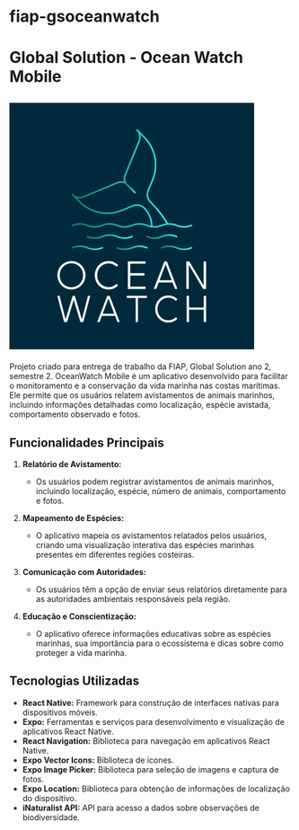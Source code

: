 # fiap-gsoceanwatch

# Global Solution - Ocean Watch Mobile

## ![Logo](./img/logo.png)

Projeto criado para entrega de trabalho da FIAP, Global Solution ano 2, semestre 2. 
OceanWatch Mobile é um aplicativo desenvolvido para facilitar o monitoramento e a conservação da vida marinha nas costas marítimas. Ele permite que os usuários relatem avistamentos de animais marinhos, incluindo informações detalhadas como localização, espécie avistada, comportamento observado e fotos.

## Funcionalidades Principais

1. **Relatório de Avistamento:**
   - Os usuários podem registrar avistamentos de animais marinhos, incluindo localização, espécie, número de animais, comportamento e fotos.

2. **Mapeamento de Espécies:**
   - O aplicativo mapeia os avistamentos relatados pelos usuários, criando uma visualização interativa das espécies marinhas presentes em diferentes regiões costeiras.

3. **Comunicação com Autoridades:**
   - Os usuários têm a opção de enviar seus relatórios diretamente para as autoridades ambientais responsáveis pela região.

4. **Educação e Conscientização:**
   - O aplicativo oferece informações educativas sobre as espécies marinhas, sua importância para o ecossistema e dicas sobre como proteger a vida marinha.

## Tecnologias Utilizadas

- **React Native:** Framework para construção de interfaces nativas para dispositivos móveis.
- **Expo:** Ferramentas e serviços para desenvolvimento e visualização de aplicativos React Native.
- **React Navigation:** Biblioteca para navegação em aplicativos React Native.
- **Expo Vector Icons:** Biblioteca de ícones.
- **Expo Image Picker:** Biblioteca para seleção de imagens e captura de fotos.
- **Expo Location:** Biblioteca para obtenção de informações de localização do dispositivo.
- **iNaturalist API:** API para acesso a dados sobre observações de biodiversidade.

